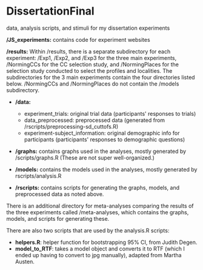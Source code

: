 # DissertationFinal
data, analysis scripts, and stimuli for my dissertation experiments


**/JS_experiments:** contains code for experiment websites


**/results:** Within /results, there is a separate subdirectory for each experiment: /Exp1, /Exp2, and /Exp3 for the three main experiments, /NormingCCs for the CC selection study, and /NormingPlaces for the selection study conducted to select the profiles and localities.  The subdirectories for the 3 main experiments contain the four directories listed below.  /NormingCCs and /NormingPlaces do not contain the /models subdirectory. 

* **/data:**
  * experiment_trials: original trial data (participants' responses to trials)
  * data_preprocessed: preprocessed data (generated from /rscripts/preprocessing-sd_cuttofs.R) 
  * experiment-subject_information: original demographic info for participants (participants' responses to demographic questions)

* **/graphs:** contains graphs used in the analyses, mostly generated by /scripts/graphs.R (These are not super well-organized.)

* **/models:** contains the models used in the analyses, mostly generated by rscripts/analysis.R

* **/rscripts:** contains scripts for generating the graphs, models, and preprocessed data as noted above.

There is an additional directory for meta-analyses comparing the results of the three experiments called /meta-analyses, which contains the graphs, models, and scripts for generating these.

There are also two scripts that are used by the analysis.R scripts:
* **helpers.R**: helper function for bootstrapping 95% CI, from Judith Degen. 
* **model_to_RTF**: takes a model object and converts it to RTF (which I ended up having to convert to jpg manually), adapted from Martha Austen.
